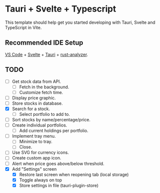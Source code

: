 # Tauri + Svelte + Typescript

This template should help get you started developing with Tauri, Svelte and TypeScript in Vite.

## Recommended IDE Setup

[VS Code](https://code.visualstudio.com/) + [Svelte](https://marketplace.visualstudio.com/items?itemName=svelte.svelte-vscode) + [Tauri](https://marketplace.visualstudio.com/items?itemName=tauri-apps.tauri-vscode) + [rust-analyzer](https://marketplace.visualstudio.com/items?itemName=rust-lang.rust-analyzer).

## TODO

- [ ] Get stock data from API.
  - [ ] Fetch in the background.
  - [ ] Customize fetch time.
- [ ] Display price graphic.
- [ ] Store stocks in database.
- [x] Search for a stock.
  - [ ] Select portfolio to add to.
- [ ] Sort stocks by name/percentage/price.
- [ ] Create individual portfolios.
  - [ ] Add current holdings per portfolio.
- [ ] Implement tray menu.
  - [ ] Minimize to tray.
  - [ ] Close.
- [ ] Use SVG for currency icons.
- [ ] Create custom app icon.
- [ ] Alert when price goes above/below threshold.
- [x] Add "Settings" screen
  - [x] Restore last screen when reopening tab (local storage)
  - [x] Toggle always on top
  - [x] Store settings in file (tauri-plugin-store)

